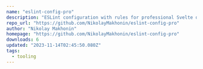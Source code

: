 ```yaml
---
name: "eslint-config-pro"
description: "ESLint configuration with rules for professional Svelte development."
repo_url: "https://github.com/NikolayMakhonin/eslint-config-pro"
author: "Nikolay Makhonin"
homepage: "https://github.com/NikolayMakhonin/eslint-config-pro"
downloads: 6
updated: "2023-11-14T02:45:50.080Z"
tags: 
  - tooling
---
```

